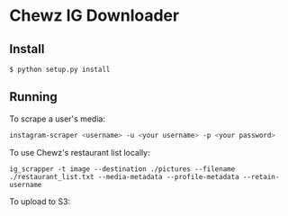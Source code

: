# Chewz IG Downloader

## Install


```
$ python setup.py install
```


## Running


To scrape a user's media:
```bash
instagram-scraper <username> -u <your username> -p <your password>
```

To use Chewz's restaurant list locally:

```
ig_scrapper -t image --destination ./pictures --filename ./restaurant_list.txt --media-metadata --profile-metadata --retain-username
```

To upload to S3:
